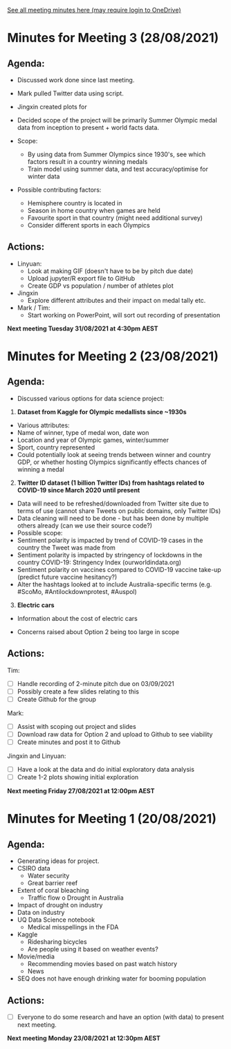 [See all meeting minutes here (may require login to OneDrive)](https://1drv.ms/w/s!AlU0VN3l8ILZsLle6a97rHUwRQeVQA?e=PF067q)

# Minutes for Meeting 3 (28/08/2021)

## Agenda:

* Discussed work done since last meeting.
* Mark pulled Twitter data using script.
* Jingxin created plots for 

* Decided scope of the project will be primarily Summer Olympic medal data from inception to present + world facts data.
* Scope:
  * By using data from Summer Olympics since 1930's, see which factors result in a country winning medals
  * Train model using summer data, and test accuracy/optimise for winter data
* Possible contributing factors:
  * Hemisphere country is located in
  * Season in home country when games are held
  * Favourite sport in that country (might need additional survey)
  * Consider different sports in each Olympics

## Actions: 

* Linyuan: 
  * Look at making GIF (doesn't have to be by pitch due date)
  * Upload jupyter/R export file to GitHub
  * Create GDP vs population / number of athletes plot
* Jingxin
  * Explore different attributes and their impact on medal tally etc.
* Mark / Tim:
  * Start working on PowerPoint, will sort out recording of presentation

__Next meeting Tuesday 31/08/2021 at 4:30pm AEST__

# Minutes for Meeting 2 (23/08/2021)

## Agenda:
* Discussed various options for data science project:
1.	__Dataset from Kaggle for Olympic medallists since ~1930s__
 * Various attributes:
  * Name of winner, type of medal won, date won
  * Location and year of Olympic games, winter/summer
  * Sport, country represented
  * Could potentially look at seeing trends between winner and country GDP, or whether hosting Olympics significantly effects chances of winning a medal
2.	__Twitter ID dataset (1 billion Twitter IDs) from hashtags related to COVID-19 since March 2020 until present__
  * Data will need to be refreshed/downloaded from Twitter site due to terms of use (cannot share Tweets on public domains, only Twitter IDs)
  * Data cleaning will need to be done - but has been done by multiple others already (can we use their source code?)
  * Possible scope:
  * Sentiment polarity is impacted by trend of COVID-19 cases in the country the Tweet was made from
  * Sentiment polarity is impacted by stringency of lockdowns in the country COVID-19: Stringency Index (ourworldindata.org)
  * Sentiment polarity on vaccines compared to COVID-19 vaccine take-up (predict future vaccine hesitancy?)
  * Alter the hashtags looked at to include Australia-specific terms (e.g. #ScoMo, #Antilockdownprotest, #Auspol)
3.	__Electric cars__
 * Information about the cost of electric cars

* Concerns raised about Option 2 being too large in scope

## Actions: 
Tim:
- [ ] Handle recording of 2-minute pitch due on 03/09/2021
- [ ] Possibly create a few slides relating to this
- [ ] Create Github for the group

Mark:
- [ ] Assist with scoping out project and slides
- [ ] Download raw data for Option 2 and upload to Github to see viability
- [ ] Create minutes and post it to Github

Jingxin and Linyuan:
- [ ] Have a look at the data and do initial exploratory data analysis
- [ ] Create 1-2 plots showing initial exploration

__Next meeting Friday 27/08/2021 at 12:00pm AEST__

# Minutes for Meeting 1 (20/08/2021)

## Agenda:
* Generating ideas for project.
* CSIRO data
  * Water security
  * Great barrier reef
* Extent of coral bleaching
  * Traffic flow
  o	Drought in Australia
* Impact of drought on industry
* Data on industry
* UQ Data Science notebook
  * Medical misspellings in the FDA
* Kaggle
  *	Ridesharing bicycles
  * Are people using it based on weather events?
* Movie/media
  * Recommending movies based on past watch history
  * News
* SEQ does not have enough drinking water for booming population

## Actions:
- [ ] Everyone to do some research and have an option (with data) to present next meeting.

__Next meeting Monday 23/08/2021 at 12:30pm AEST__
